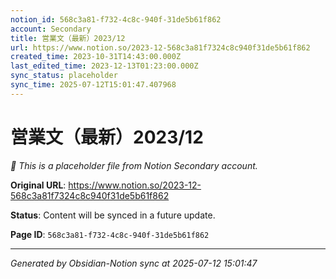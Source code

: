 ```yaml
---
notion_id: 568c3a81-f732-4c8c-940f-31de5b61f862
account: Secondary
title: 営業文（最新）2023/12
url: https://www.notion.so/2023-12-568c3a81f7324c8c940f31de5b61f862
created_time: 2023-10-31T14:43:00.000Z
last_edited_time: 2023-12-13T01:23:00.000Z
sync_status: placeholder
sync_time: 2025-07-12T15:01:47.407968
---
```


# 営業文（最新）2023/12

*🔄 This is a placeholder file from Notion Secondary account.*

**Original URL**: https://www.notion.so/2023-12-568c3a81f7324c8c940f31de5b61f862

**Status**: Content will be synced in a future update.

**Page ID**: `568c3a81-f732-4c8c-940f-31de5b61f862`

---

*Generated by Obsidian-Notion sync at 2025-07-12 15:01:47*

